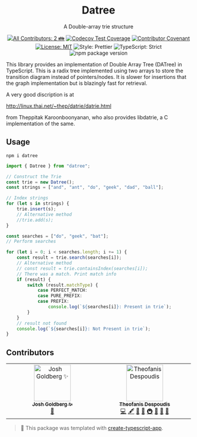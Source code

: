 <h1 align="center">Datree</h1>

<p align="center">A Double-array trie structure</p>

<p align="center">
	<!-- prettier-ignore-start -->
	<!-- ALL-CONTRIBUTORS-BADGE:START - Do not remove or modify this section -->
	<a href="#contributors" target="_blank"><img alt="All Contributors: 2 👪" src="https://img.shields.io/badge/all_contributors-2_👪-21bb42.svg" /></a>
<!-- ALL-CONTRIBUTORS-BADGE:END -->
	<!-- prettier-ignore-end -->
	<a href="https://codecov.io/gh/theodesp/datree" target="_blank"><img alt="Codecov Test Coverage" src="https://codecov.io/gh/theodesp/datree/branch/main/graph/badge.svg"/></a>
	<a href="https://github.com/theodesp/datree/blob/main/.github/CODE_OF_CONDUCT.md" target="_blank"><img alt="Contributor Covenant" src="https://img.shields.io/badge/code_of_conduct-enforced-21bb42" /></a>
	<a href="https://github.com/theodesp/datree/blob/main/LICENSE.md" target="_blank"><img alt="License: MIT" src="https://img.shields.io/github/license/theodesp/datree?color=21bb42"></a>
	<img alt="Style: Prettier" src="https://img.shields.io/badge/style-prettier-21bb42.svg" />
	<img alt="TypeScript: Strict" src="https://img.shields.io/badge/typescript-strict-21bb42.svg" />
	<img alt="npm package version" src="https://img.shields.io/npm/v/create-typescript-app?color=21bb42" />
</p>

This library provides an implementation of Double Array Tree (DATree) in TypeScript. This
is a radix tree implemented using two arrays to store the transition diagram
instead of pointers/nodes. It is slower for insertions that the graph implementation
but is blazingly fast for retrieval.

A very good discription is at

http://linux.thai.net/~thep/datrie/datrie.html

from Theppitak Karoonboonyanan, who also provides libdatrie, a C implementation of the same.

## Usage

```shell
npm i datree
```

```ts
import { Datree } from "datree";

// Construct the Trie
const trie = new Datree();
const strings = ["and", "ant", "do", "geek", "dad", "ball"];

// Index strings
for (let s in strings) {
	trie.insert(s);
	// Alternative method
	//trie.add(s);
}

const searches = ["do", "geek", "bat"];
// Perform searches

for (let i = 0; i < searches.length; i += 1) {
	const result = trie.search(searches[i]);
	// Alternative method
	// const result = trie.containsIndex(searches[i]);
	// There was a match. Print match info
	if (result) {
		switch (result.matchType) {
			case PERFECT_MATCH:
			case PURE_PREFIX:
			case PREFIX:
				console.log(`${searches[i]}: Present in trie`);
		}
	}
	// result not found
	console.log(`${searches[i]}: Not Present in trie`);
}
```

## Contributors

<!-- spellchecker: disable -->
<!-- ALL-CONTRIBUTORS-LIST:START - Do not remove or modify this section -->
<!-- prettier-ignore-start -->
<!-- markdownlint-disable -->
<table>
  <tbody>
    <tr>
      <td align="center" valign="top" width="14.28%"><a href="http://www.joshuakgoldberg.com/"><img src="https://avatars.githubusercontent.com/u/3335181?v=4?s=100" width="100px;" alt="Josh Goldberg ✨"/><br /><sub><b>Josh Goldberg ✨</b></sub></a><br /><a href="#tool-JoshuaKGoldberg" title="Tools">🔧</a></td>
      <td align="center" valign="top" width="14.28%"><a href="https://github.com/theodesp"><img src="https://avatars.githubusercontent.com/u/328805?v=4?s=100" width="100px;" alt="Theofanis Despoudis"/><br /><sub><b>Theofanis Despoudis</b></sub></a><br /><a href="https://github.com/theodesp/datree/commits?author=theodesp" title="Code">💻</a> <a href="#content-theodesp" title="Content">🖋</a> <a href="https://github.com/theodesp/datree/commits?author=theodesp" title="Documentation">📖</a> <a href="#ideas-theodesp" title="Ideas, Planning, & Feedback">🤔</a> <a href="#infra-theodesp" title="Infrastructure (Hosting, Build-Tools, etc)">🚇</a> <a href="#maintenance-theodesp" title="Maintenance">🚧</a> <a href="#projectManagement-theodesp" title="Project Management">📆</a> <a href="#tool-theodesp" title="Tools">🔧</a></td>
    </tr>
  </tbody>
</table>

<!-- markdownlint-restore -->
<!-- prettier-ignore-end -->

<!-- ALL-CONTRIBUTORS-LIST:END -->
<!-- spellchecker: enable -->

<!-- You can remove this notice if you don't want it 🙂 no worries! -->

> 💙 This package was templated with [create-typescript-app](https://github.com/JoshuaKGoldberg/create-typescript-app).
